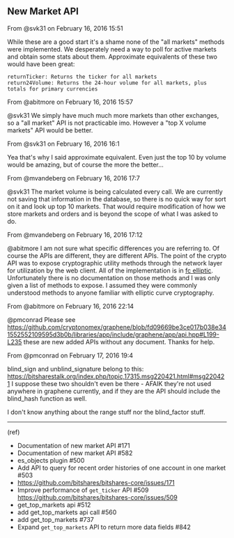 ## New Market API


From @svk31 on February 16, 2016 15:51

While these are a good start it's a shame none of the "all markets" methods were implemented. We desperately need a way to poll for active markets and obtain some stats about them. Approximate equivalents of these two would have been great:

	returnTicker: Returns the ticker for all markets
	return24Volume: Returns the 24-hour volume for all markets, plus totals for primary currencies


From @abitmore on February 16, 2016 15:57

@svk31 We simply have much much more markets than other exchanges, so a "all market" API is not practicable imo. However a "top X volume markets" API would be better.

From @svk31 on February 16, 2016 16:1

Yea that's why I said approximate equivalent. Even just the top 10 by volume would be amazing, but of course the more the better...


From @mvandeberg on February 16, 2016 17:7

@svk31 The market volume is being calculated every call. We are currently not saving that information in the database, so there is no quick way for sort on it and look up top 10 markets. That would require modification of how we store markets and orders and is beyond the scope of what I was asked to do.


From @mvandeberg on February 16, 2016 17:12

@abitmore I am not sure what specific differences you are referring to. Of course the APIs are different, they are different APIs. The point of the crypto API was to expose cryptographic utility methods through the network layer for utilization by the web client. All of the implementation is in [fc elliptic](https://github.com/cryptonomex/fc/blob/8eec508b8cd418f0719a58f10a11d7850e87b992/include/fc/crypto/elliptic.hpp). Unfortunately there is no documentation on those methods and I was only given a list of methods to expose. I assumed they were commonly understood methods to anyone familiar with elliptic curve cryptography.


From @abitmore on February 16, 2016 22:14

@pmconrad Please see https://github.com/cryptonomex/graphene/blob/fd09669be3ce017b038e341552552109595d3b0b/libraries/app/include/graphene/app/api.hpp#L199-L235 these are new added APIs without any document. Thanks for help.


From @pmconrad on February 17, 2016 19:4

blind_sign and unblind_signature belong to this: https://bitsharestalk.org/index.php/topic,17315.msg220421.html#msg220421
I suppose these two shouldn't even be there - AFAIK they're not used anywhere in graphene currently, and if they are the API should include the blind_hash function as well.

I don't know anything about the range stuff nor the blind_factor stuff.


***

(ref)
- Documentation of new market API #171
- Documentation of new market API #582
- es_objects plugin #500
- Add API to query for recent order histories of one account in one market #503
- https://github.com/bitshares/bitshares-core/issues/171
- Improve performance of `get_ticker` API #509 https://github.com/bitshares/bitshares-core/issues/509
- get_top_markets api #512
- add get_top_markets api call #560
- add get_top_markets #737
- Expand `get_top_markets` API to return more data fields #842






